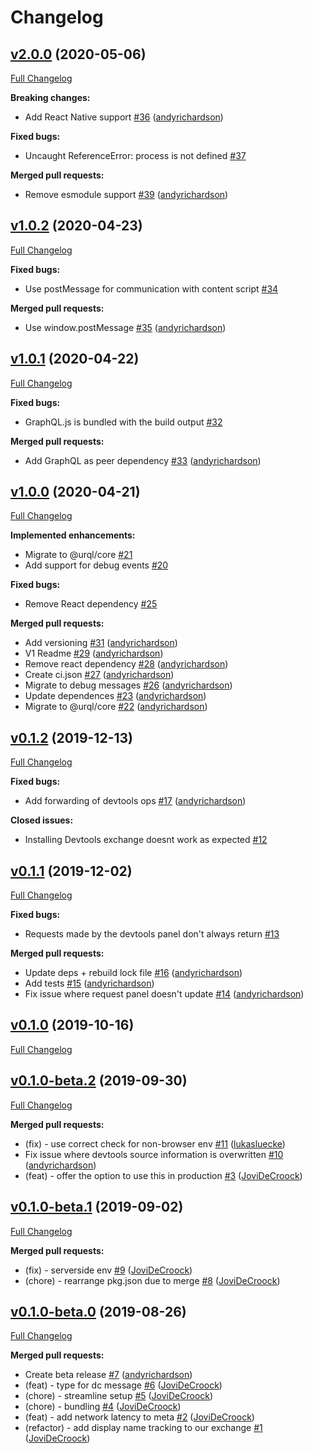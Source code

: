 # Changelog

## [v2.0.0](https://github.com/FormidableLabs/urql-devtools-exchange/tree/v2.0.0) (2020-05-06)

[Full Changelog](https://github.com/FormidableLabs/urql-devtools-exchange/compare/v1.0.2...v2.0.0)

**Breaking changes:**

- Add React Native support [\#36](https://github.com/FormidableLabs/urql-devtools-exchange/pull/36) ([andyrichardson](https://github.com/andyrichardson))

**Fixed bugs:**

- Uncaught ReferenceError: process is not defined [\#37](https://github.com/FormidableLabs/urql-devtools-exchange/issues/37)

**Merged pull requests:**

- Remove esmodule support [\#39](https://github.com/FormidableLabs/urql-devtools-exchange/pull/39) ([andyrichardson](https://github.com/andyrichardson))

## [v1.0.2](https://github.com/FormidableLabs/urql-devtools-exchange/tree/v1.0.2) (2020-04-23)

[Full Changelog](https://github.com/FormidableLabs/urql-devtools-exchange/compare/v1.0.1...v1.0.2)

**Fixed bugs:**

- Use postMessage for communication with content script [\#34](https://github.com/FormidableLabs/urql-devtools-exchange/issues/34)

**Merged pull requests:**

- Use window.postMessage [\#35](https://github.com/FormidableLabs/urql-devtools-exchange/pull/35) ([andyrichardson](https://github.com/andyrichardson))

## [v1.0.1](https://github.com/FormidableLabs/urql-devtools-exchange/tree/v1.0.1) (2020-04-22)

[Full Changelog](https://github.com/FormidableLabs/urql-devtools-exchange/compare/v1.0.0...v1.0.1)

**Fixed bugs:**

- GraphQL.js is bundled with the build output [\#32](https://github.com/FormidableLabs/urql-devtools-exchange/issues/32)

**Merged pull requests:**

- Add GraphQL as peer dependency [\#33](https://github.com/FormidableLabs/urql-devtools-exchange/pull/33) ([andyrichardson](https://github.com/andyrichardson))

## [v1.0.0](https://github.com/FormidableLabs/urql-devtools-exchange/tree/v1.0.0) (2020-04-21)

[Full Changelog](https://github.com/FormidableLabs/urql-devtools-exchange/compare/v0.1.2...v1.0.0)

**Implemented enhancements:**

- Migrate to @urql/core [\#21](https://github.com/FormidableLabs/urql-devtools-exchange/issues/21)
- Add support for debug events [\#20](https://github.com/FormidableLabs/urql-devtools-exchange/issues/20)

**Fixed bugs:**

- Remove React dependency [\#25](https://github.com/FormidableLabs/urql-devtools-exchange/issues/25)

**Merged pull requests:**

- Add versioning [\#31](https://github.com/FormidableLabs/urql-devtools-exchange/pull/31) ([andyrichardson](https://github.com/andyrichardson))
- V1 Readme [\#29](https://github.com/FormidableLabs/urql-devtools-exchange/pull/29) ([andyrichardson](https://github.com/andyrichardson))
- Remove react dependency [\#28](https://github.com/FormidableLabs/urql-devtools-exchange/pull/28) ([andyrichardson](https://github.com/andyrichardson))
- Create ci.json [\#27](https://github.com/FormidableLabs/urql-devtools-exchange/pull/27) ([andyrichardson](https://github.com/andyrichardson))
- Migrate to debug messages [\#26](https://github.com/FormidableLabs/urql-devtools-exchange/pull/26) ([andyrichardson](https://github.com/andyrichardson))
- Update dependences [\#23](https://github.com/FormidableLabs/urql-devtools-exchange/pull/23) ([andyrichardson](https://github.com/andyrichardson))
- Migrate to @urql/core [\#22](https://github.com/FormidableLabs/urql-devtools-exchange/pull/22) ([andyrichardson](https://github.com/andyrichardson))

## [v0.1.2](https://github.com/FormidableLabs/urql-devtools-exchange/tree/v0.1.2) (2019-12-13)

[Full Changelog](https://github.com/FormidableLabs/urql-devtools-exchange/compare/v0.1.1...v0.1.2)

**Fixed bugs:**

- Add forwarding of devtools ops [\#17](https://github.com/FormidableLabs/urql-devtools-exchange/pull/17) ([andyrichardson](https://github.com/andyrichardson))

**Closed issues:**

- Installing Devtools exchange doesnt work as expected [\#12](https://github.com/FormidableLabs/urql-devtools-exchange/issues/12)

## [v0.1.1](https://github.com/FormidableLabs/urql-devtools-exchange/tree/v0.1.1) (2019-12-02)

[Full Changelog](https://github.com/FormidableLabs/urql-devtools-exchange/compare/v0.1.0...v0.1.1)

**Fixed bugs:**

- Requests made by the devtools panel don't always return [\#13](https://github.com/FormidableLabs/urql-devtools-exchange/issues/13)

**Merged pull requests:**

- Update deps + rebuild lock file [\#16](https://github.com/FormidableLabs/urql-devtools-exchange/pull/16) ([andyrichardson](https://github.com/andyrichardson))
- Add tests [\#15](https://github.com/FormidableLabs/urql-devtools-exchange/pull/15) ([andyrichardson](https://github.com/andyrichardson))
- Fix issue where request panel doesn't update [\#14](https://github.com/FormidableLabs/urql-devtools-exchange/pull/14) ([andyrichardson](https://github.com/andyrichardson))

## [v0.1.0](https://github.com/FormidableLabs/urql-devtools-exchange/tree/v0.1.0) (2019-10-16)

[Full Changelog](https://github.com/FormidableLabs/urql-devtools-exchange/compare/v0.1.0-beta.2...v0.1.0)

## [v0.1.0-beta.2](https://github.com/FormidableLabs/urql-devtools-exchange/tree/v0.1.0-beta.2) (2019-09-30)

[Full Changelog](https://github.com/FormidableLabs/urql-devtools-exchange/compare/v0.1.0-beta.1...v0.1.0-beta.2)

**Merged pull requests:**

- \(fix\) - use correct check for non-browser env [\#11](https://github.com/FormidableLabs/urql-devtools-exchange/pull/11) ([lukasluecke](https://github.com/lukasluecke))
- Fix issue where devtools source information is overwritten [\#10](https://github.com/FormidableLabs/urql-devtools-exchange/pull/10) ([andyrichardson](https://github.com/andyrichardson))
- \(feat\) - offer the option to use this in production [\#3](https://github.com/FormidableLabs/urql-devtools-exchange/pull/3) ([JoviDeCroock](https://github.com/JoviDeCroock))

## [v0.1.0-beta.1](https://github.com/FormidableLabs/urql-devtools-exchange/tree/v0.1.0-beta.1) (2019-09-02)

[Full Changelog](https://github.com/FormidableLabs/urql-devtools-exchange/compare/v0.1.0-beta.0...v0.1.0-beta.1)

**Merged pull requests:**

- \(fix\) - serverside env [\#9](https://github.com/FormidableLabs/urql-devtools-exchange/pull/9) ([JoviDeCroock](https://github.com/JoviDeCroock))
- \(chore\) - rearrange pkg.json due to merge [\#8](https://github.com/FormidableLabs/urql-devtools-exchange/pull/8) ([JoviDeCroock](https://github.com/JoviDeCroock))

## [v0.1.0-beta.0](https://github.com/FormidableLabs/urql-devtools-exchange/tree/v0.1.0-beta.0) (2019-08-26)

[Full Changelog](https://github.com/FormidableLabs/urql-devtools-exchange/compare/a6b78b0ba00219f102d4071871fd6e3c2b903615...v0.1.0-beta.0)

**Merged pull requests:**

- Create beta release [\#7](https://github.com/FormidableLabs/urql-devtools-exchange/pull/7) ([andyrichardson](https://github.com/andyrichardson))
- \(feat\) - type for dc message [\#6](https://github.com/FormidableLabs/urql-devtools-exchange/pull/6) ([JoviDeCroock](https://github.com/JoviDeCroock))
- \(chore\) - streamline setup [\#5](https://github.com/FormidableLabs/urql-devtools-exchange/pull/5) ([JoviDeCroock](https://github.com/JoviDeCroock))
- \(chore\) - bundling [\#4](https://github.com/FormidableLabs/urql-devtools-exchange/pull/4) ([JoviDeCroock](https://github.com/JoviDeCroock))
- \(feat\) - add network latency to meta [\#2](https://github.com/FormidableLabs/urql-devtools-exchange/pull/2) ([JoviDeCroock](https://github.com/JoviDeCroock))
- \(refactor\) - add display name tracking to our exchange [\#1](https://github.com/FormidableLabs/urql-devtools-exchange/pull/1) ([JoviDeCroock](https://github.com/JoviDeCroock))
